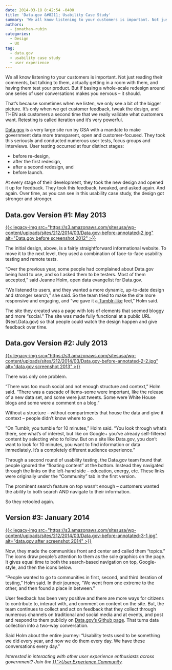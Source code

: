 ```yaml
---
date: 2014-03-18 8:42:54 -0400
title: 'Data.gov &#8211; Usability Case Study'
summary: 'We all know listening to your customers is important. Not just reading their comments, but talking to them, actually getting in a room with them, and having them test your product. But if basing a whole-scale redesign around one series of user conversations makes you nervous &#8211; it should. That&rsquo;s because sometimes when we listen,'
authors:
  - jonathan-rubin
categories:
  - Design
  - UX
tag:
  - data.gov
  - usability case study
  - user experience
---
```


<p dir="ltr">
  We all know listening to your customers is important. Not just reading their comments, but talking to them, actually getting in a room with them, and having them test your product. But if basing a whole-scale redesign around one series of user conversations makes you nervous &#8211; it should.
</p>

<p dir="ltr">
  That’s because sometimes when we listen, we only see a bit of the bigger picture. It’s only when we get customer feedback, tweak the design, and THEN ask customers a second time that we really validate what customers want. Retesting is called iteration and it’s very powerful.
</p>

<p dir="ltr">
  <a href="http://www.data.gov">Data.gov</a> is a very large site run by GSA with a mandate to make government data more transparent, open and customer-focused. They took this seriously and conducted numerous user tests, focus groups and interviews. User testing occurred at four distinct stages:
</p>

  * before re-design,
  * after the first redesign,
  * after a second redesign, and
  * before launch.

At every stage of their development, they took the new design and opened it up for feedback. They took this feedback, tweaked, and asked again. And again. Over time, as you can see in this usability case study, the design got stronger and stronger.

## Data.gov Version #1:  May 2013

[{{< legacy-img src="https://s3.amazonaws.com/sitesusa/wp-content/uploads/sites/212/2014/03/Data.gov-before-annotated-2.jpg" alt="Data.gov before screenshot 2012" >}}](https://s3.amazonaws.com/sitesusa/wp-content/uploads/sites/212/2014/03/Data.gov-before-annotated-2.jpg)

<p dir="ltr">
  The initial design, above, is a fairly straightforward informational website. To move it to the next level, they used a combination of face-to-face usability testing and remote tests.
</p>

<p dir="ltr">
  “Over the previous year, some people had complained about Data.gov being hard to use, and so I asked them to be testers. Most of them accepted,” said Jeanne Holm, open data evangelist for Data.gov.
</p>

<p dir="ltr">
  “We listened to users, and they wanted a more dynamic, up-to-date design and stronger search,” she said. So the team tried to make the site more responsive and engaging, and “we gave it a<a href="https://www.WHATEVER/2014/02/24/tumblr-a-flexible-social-media-platform/"> Tumblr-like</a> feel,” Holm said.
</p>

<p dir="ltr">
  The site they created was a page with lots of elements that seemed bloggy and more “social.”  The site was made fully functional at a public URL (Next.Data.gov) so that people could watch the design happen and give feedback over time.
</p>

## Data.gov Version #2: July 2013

[{{< legacy-img src="https://s3.amazonaws.com/sitesusa/wp-content/uploads/sites/212/2014/03/Data.gov-before-annotated-2-2.jpg" alt="data.gov screenshot 2013" >}}](https://s3.amazonaws.com/sitesusa/wp-content/uploads/sites/212/2014/03/Data.gov-before-annotated-2-2.jpg)

<p dir="ltr">
  There was only one problem.
</p>

<p dir="ltr">
  “There was too much social and not enough structure and context,” Holm said. “There was a cascade of items&#8211;some were important, like the release of a new data set, and some were just tweets. Some were White House blogs and some were a comment on a blog.”
</p>

<p dir="ltr">
  Without a structure &#8211; without compartments that house the data and give it context &#8211; people didn’t know where to go.
</p>

<p dir="ltr">
  “On Tumblr, you tumble for 10 minutes,” Holm said. “You look through what’s there, see what’s of interest, but like on Google+ you’ve already self-filtered content by selecting who to follow. But on a site like Data.gov, you don’t want to look for 10 minutes, you want to find information or data immediately. It’s a completely different audience experience.”
</p>

<p dir="ltr">
  Through a second round of usability testing, the Data.gov team found that people ignored the “floating content” at the bottom. Instead they navigated through the links on the left-hand side &#8211;  education, energy, etc. These links were originally under the “Community” tab in the first version.
</p>

<p dir="ltr">
  The prominent search feature on top wasn’t enough &#8211; customers wanted the ability to both search AND navigate to their information.
</p>

<p dir="ltr">
  So they retooled again.
</p>

## Version #3: January 2014

[{{< legacy-img src="https://s3.amazonaws.com/sitesusa/wp-content/uploads/sites/212/2014/03/Data.gov-before-annotated-3-1.jpg" alt="data.gov after screenshot 2014" >}}](https://s3.amazonaws.com/sitesusa/wp-content/uploads/sites/212/2014/03/Data.gov-before-annotated-3-1.jpg)

<p dir="ltr">
  Now, they made the communities front and center and called them “topics.” The icons draw people’s attention to them as the sole graphics on the page. It gives equal time to both the search-based navigation on top, Google-style, and then the icons below.
</p>

<p dir="ltr">
  “People wanted to go to communities in first, second, and third iteration of testing,” Holm said. In their journey, “We went from one extreme to the other, and then found a place in between.”
</p>

<p dir="ltr">
  User feedback has been very positive and there are more ways for citizens to contribute to, interact with, and comment on content on the site.  But, the team continues to collect and act on feedback that they collect through numerous channels on traditional and social media and at events, and post and respond to them publicly on <a href="https://github.com/GSA/data.gov/">Data.gov&#8217;s Github page</a>. That turns data collection into a two-way conversation.
</p>

<p dir="ltr">
  Said Holm about the entire journey: “Usability tests used to be something we did every year, and now we do them every day. We have these conversations every day.&#8221;
</p>

<p dir="ltr">
  <em>Interested in interacting with other user experience enthusiasts across government? Join the <a href="{{< relref "federal-user-experience-community-of-practice.md" >}}">User Experience Community</a>.</em>
</p>

 